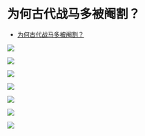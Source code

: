 # 为何古代战马多被阉割？

- [为何古代战马多被阉割？](https://www.zhihu.com/question/65970247/answer/2089938627)


![](https://pic3.zhimg.com/80/v2-fa34182f10dd7e0ec678022b0baea397_1440w.jpg?source=c8b7c179)

![](https://pic2.zhimg.com/80/v2-0e628285a02e4895c76fd8f391572538_1440w.jpg?source=c8b7c179)

![](https://pic1.zhimg.com/80/v2-f291acf9b99fc3a70937f4c5550f6017_1440w.jpg?source=c8b7c179)

![](https://pic3.zhimg.com/80/v2-bfff3c0423ff7ec4761d22a97111dffc_1440w.jpg?source=c8b7c179)

![](https://pica.zhimg.com/80/v2-c89533a59f7781b00a3fc36ff310c924_1440w.jpg?source=c8b7c179)

![](https://pic1.zhimg.com/80/v2-0d4bf52dcc1a2a28524eda0db6bacb0b_1440w.jpg?source=c8b7c179)

![](https://pic2.zhimg.com/80/v2-08170929f3066fa94abab2562e70a043_1440w.jpg?source=c8b7c179)